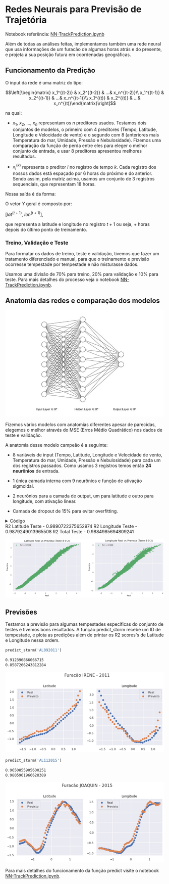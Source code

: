 # Redes Neurais para Previsão de Trajetória

Notebook referência: [NN-TrackPrediction.ipynb](https://github.com/reneroliveira/Hurricane_Project/blob/master/Notebooks/NN-TrackPrediction.ipynb)


Além de todas as análises feitas, implementamos também uma rede neural que usa informações de um furacão de algumas horas atrás e do presente, e projeta a sua posição futura em coordenadas geográficas.



## Funcionamento da Predição

O input da rede é uma matriz do tipo:

$$\left[\begin{matrix}
x_1^{(t-2)} & x_2^{(t-2)} & ...& x_n^{(t-2)}\\
x_1^{(t-1)} & x_2^{(t-1)} & ...& x_n^{(t-1)}\\
x_1^{(t)} & x_2^{(t)} & ...& x_n^{(t)}\end{matrix}\right]$$

na qual:

- $x_1,~x_2, ~..., ~x_n$ representam os $n$ preditores usados. Testamos dois conjuntos de modelos, o primeiro com 4 preditores (Tempo, Latitude, Longitude e Velocidade de vento) e o segundo com 8 (anteriores mais Temperatura do mar, Umidade, Pressão e Nebulosidade). Fizemos uma comparação da função de perda entre eles para eleger o melhor conjunto de entrada, e usar 8 preditores apresentou melhores resultados.

- $x_i^{(k)}$ representa o preditor $i$ no registro de tempo $k$. Cada registro dos nossos dados está espaçado por 6 horas do próximo e do anterior. Sendo assim, pela matriz acima, usamos um conjunto de 3 registros sequenciais, que representam 18 horas.

Nossa saída é da forma:

O vetor $Y$ geral é composto por:

$[lat^{(t+1)},~ lon^{(t+1)}],$

que representa a latitude e longitude no registro $t+1$ ou seja, + horas depois do último ponto de treinamento.


### Treino, Validação e Teste

Para formatar os dados de treino, teste e validação, tivemos que fazer um tratamento diferenciado e manual, para que o treinamento e previsão ocorresse tempestade por tempestade e não misturasse dados.

Usamos uma divisão de 70% para treino, 20% para validação e 10% para teste. 
Para mais detalhes do processo veja o notebook [NN-TrackPrediction.ipynb](https://github.com/reneroliveira/Hurricane_Project/blob/master/Notebooks/NN-TrackPrediction.ipynb).




## Anatomia das redes e comparação dos modelos

![png](NN-TrackPrediction_files/NN-TrackPrediction_35_2.png)

Fizemos vários modelos com anatomias diferentes apesar de parecidas, elegemos o melhor através do MSE (Erros Médio Quadrático) nos dados de teste e validação.

A anatomia desse modelo campeão é a seguinte:

 - 8 variáveis de input (Tempo, Latitude, Longitude e Velocidade de vento, Temperatura do mar, Umidade, Pressão e Nebulosidade) para cada um dos registros passados. Como usamos 3 registros temos então **24 neurônios** de entrada. 

- 1 única camada interna com 9 neurônios e função de ativação sigmoidal.

- 2 neurônios para a camada de output, um para latitude e outro para longitude, com ativação linear.

- Camada de dropout de 15% para evitar overfitting.


<details>
<summary>Código</summary>
```python

model_892 = tf.keras.models.Sequential([
  tf.keras.layers.Flatten(input_shape=(3,8)),
  tf.keras.layers.Dense(9, activation='sigmoid'),
  tf.keras.layers.Dropout(0.15),
  tf.keras.layers.Dense(2, activation='linear')
])
```
</details>


    
![png](NN-TrackPrediction_files/NN-TrackPrediction_26_0.png)


  
## Performance 

Tivemos um R2-score de aproximadamente 0.988 nos dados de teste, um resultado excelente! Abaixo há um código oculto que plota a relação bem próxima de linear entre os dados previstos e reais.


<details>
<summary>Código</summary>

```python
from sklearn.metrics import r2_score
ypred = model_892.predict(xtest2)

lat_r2 = r2_score(ytest2[:,0],ypred[:,0])
lon_r2 = r2_score(ytest2[:,1],ypred[:,1])
tot_r2 = r2_score(ytest2,ypred)

print(f"R2 Latitude Teste - {lat_r2}")
print(f"R2 Longitude Teste - {lon_r2}")
print(f"R2 Total Teste - {tot_r2}")

fig, (ax,ax1) = plt.subplots(1,2,figsize=(18,6))
ax.set_title("Latitude Real vs Prevista (Teste 8-9-2)",fontsize=16)
ax.set_xlabel("Real",fontsize = 13)
ax.set_ylabel("Prevista",fontsize = 13)
ax.scatter(ytest2[:,0],ypred[:,0],alpha = 0.75, color = 'g',label = f"R2 = {round(lat_r2,3)}")
ax.legend(loc='best', fontsize = 13)
ax1.set_title("Longitude Real vs Prevista (Teste 8-9-2)",fontsize=16)
ax1.set_xlabel("Real",fontsize = 13)
ax1.set_ylabel("Prevista",fontsize = 13)
ax1.scatter(ytest2[:,1],ypred[:,1],alpha = 0.75, color = 'g',label = f"R2 = {round(lon_r2,3)}")
ax1.legend(loc='best', fontsize = 13);
plt.savefig('../figs/lat_lon_teste.jpg')
```
</details>
    R2 Latitude Teste - 0.9890722375652974
    R2 Longitude Teste - 0.9879249013965508
    R2 Total Teste - 0.9884985694809241



![png](NN-TrackPrediction_files/NN-TrackPrediction_26_1.png)





## Previsões

Testamos a previsão para algumas tempestades específicas do conjunto de testes e tivemos bons resultados. A função predict_storm recebe um ID de tempestade, e plota as predições além de printar os R2 scores's de Latitude e Longitude nessa ordem.


```python
predict_storm('AL092011')
```

    0.912396866066715
    0.8587266243812284



![png](NN-TrackPrediction_files/NN-TrackPrediction_32_1.png)



```python
predict_storm('AL112015')
```

    0.9650855905600251
    0.9805961966628389



![png](NN-TrackPrediction_files/NN-TrackPrediction_33_1.png)

Para mais detalhes do funcionamento da função predict visite o notebook [NN-TrackPrediction.ipynb](https://github.com/reneroliveira/Hurricane_Project/blob/master/Notebooks/NN-TrackPrediction.ipynb).

